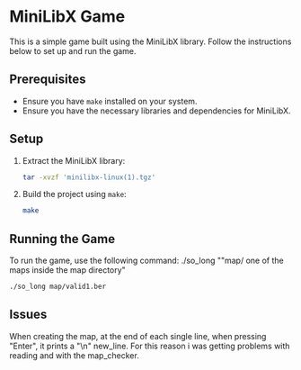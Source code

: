 # MiniLibX Game

This is a simple game built using the MiniLibX library. Follow the instructions below to set up and run the game.

## Prerequisites

- Ensure you have `make` installed on your system.
- Ensure you have the necessary libraries and dependencies for MiniLibX.

## Setup

1. Extract the MiniLibX library:
    ```sh
    tar -xvzf 'minilibx-linux(1).tgz'
    ```

2. Build the project using `make`:
    ```sh
    make
    ```

## Running the Game

To run the game, use the following command:  ./so_long ""map/ one of the maps inside the map directory"
```sh
./so_long map/valid1.ber
```

## Issues

When creating the map, at the end of each single line, when pressing "Enter", it prints a "\n" new_line. For this reason i was
getting problems with reading and with the map_checker.
